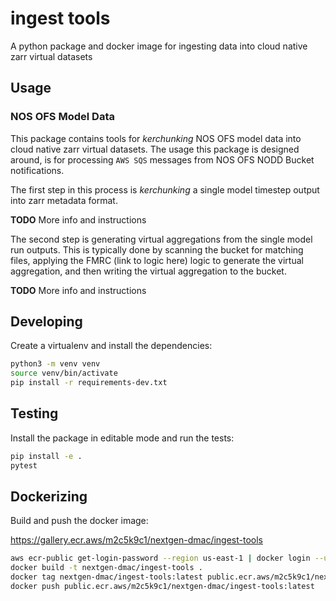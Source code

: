 # ingest tools

A python package and docker image for ingesting data into cloud native zarr virtual datasets

## Usage

### NOS OFS Model Data

This package contains tools for *kerchunking* NOS OFS model data into cloud native zarr virtual datasets. The usage this package is designed around, is for processing `AWS SQS` messages from NOS OFS NODD Bucket notifications. 

The first step in this process is *kerchunking* a single model timestep output into zarr metadata format.

**TODO** More info and instructions

The second step is generating virtual aggregations from the single model run outputs. This is typically done by scanning the bucket for matching files, applying the FMRC (link to logic here) logic to generate the virtual aggregation, and then writing the virtual aggregation to the bucket.

**TODO** More info and instructions

## Developing

Create a virtualenv and install the dependencies:

```bash
python3 -m venv venv
source venv/bin/activate
pip install -r requirements-dev.txt
```

## Testing

Install the package in editable mode and run the tests:

```bash
pip install -e .
pytest
```

## Dockerizing

Build and push the docker image:

https://gallery.ecr.aws/m2c5k9c1/nextgen-dmac/ingest-tools

```bash
aws ecr-public get-login-password --region us-east-1 | docker login --username AWS --password-stdin public.ecr.aws/m2c5k9c1
docker build -t nextgen-dmac/ingest-tools .
docker tag nextgen-dmac/ingest-tools:latest public.ecr.aws/m2c5k9c1/nextgen-dmac/ingest-tools:latest
docker push public.ecr.aws/m2c5k9c1/nextgen-dmac/ingest-tools:latest
```
